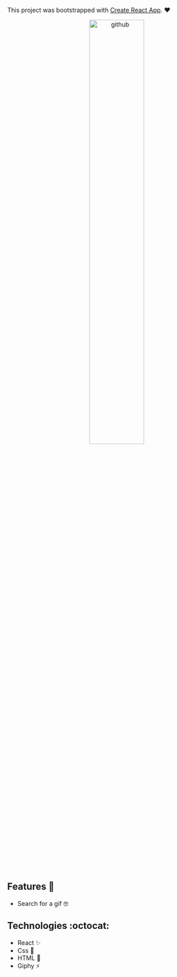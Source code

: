 This project was bootstrapped with [Create React App](https://github.com/facebook/create-react-app). :heart:

<p align="center">
<img align="center" src="https://media.giphy.com/media/3xz2BDFvxop2BfAQoM/giphy.gif" width="50%" alt="github"/>
</p>

## Features :deciduous_tree:
* Search for a gif :nerd_face:

## Technologies :octocat:
* React :sparkles:
* Css :nail_care:
* HTML :hammer:	
* Giphy :zap:
